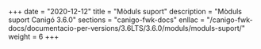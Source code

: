 +++
date        = "2020-12-12"
title       = "Mòduls suport"
description = "Mòduls suport Canigó 3.6.0"
sections    = "canigo-fwk-docs"
enllac		= "/canigo-fwk-docs/documentacio-per-versions/3.6LTS/3.6.0/moduls/moduls-suport/"
weight		= 6
+++
